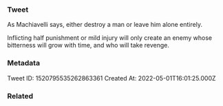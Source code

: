 ### Tweet
As Machiavelli says, either destroy a man or leave him alone entirely.

Inflicting half punishment or mild injury will only create an enemy whose bitterness will grow with time, and who will take revenge.

### Metadata
Tweet ID: 1520795535262863361
Created At: 2022-05-01T16:01:25.000Z

### Related

